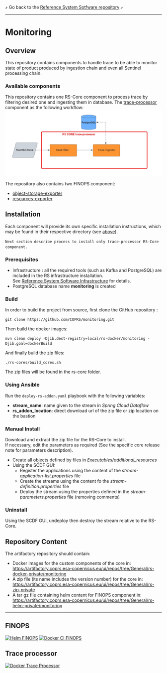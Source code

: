 :arrow_heading_up: Go back to the [Reference System Sotfware repository](https://github.com/COPRS/reference-system-software) :arrow_heading_up:

---
# Monitoring

## Overview

This repository contains components to handle trace to be able to monitor state 
of product produced by ingestion chain and even all Sentinel processing chain.

### Available components

This repository contains one RS-Core component to process trace by filtering desired one and ingesting them in database.
The [trace-processor](rs-cores/MONITORING) component as the following workflow:
![](trace-processor/inputs/trace-processor_workflow.png)

The repository also contains two FINOPS component:
- [object-storage-exporter](finops/object-storage-exporter/helm)
- [resources-exporter](finops/resources-exporter/helm)

## Installation

Each component will provide its own specific installation instructions, which may be found in their respective directory (see [above](#available-components)).

`Next section describe process to install only trace-processor RS-Core component.`

### Prerequisites

- Infrastructure : all the required tools (such as Kafka and PostgreSQL) are included in the RS infrastructure installation.  
  See  [Reference System Software Infrastructure](https://github.com/COPRS/infrastructure) for details.
- PostgreSQL database name **monitoring** is created 

### Build

In order to build the project from source, first clone the GitHub repository :

```shellsession
git clone https://github.com/COPRS/monitoring.git
```

Then build the docker images:

```shellsession
mvn clean deploy -Djib.dest-registry=local/rs-docker/monitoring -Djib.goal=dockerBuild
```

And finally build the zip files:

```shellsession
./rs-cores/build_cores.sh
```

The zip files will be found in the rs-core folder.

### Using Ansible

Run the `deploy-rs-addon.yaml` playbook with the following variables:

- **stream_name**: name given to the stream in *Spring Cloud Dataflow*
- **rs_addon_location**: direct download url of the zip file or zip location on the bastion

### Manual Install

Download and extract the zip file for the RS-Core to install.  
If necessary, edit the parameters as required (See the specific core release note for parameters description).

- Create all objects defined by files in _Executables/additional_resources_
- Using the SCDF GUI:
  - Register the applications using the content of the _stream-application-list.properties_ file
  - Create the streams using the content fo the _stream-definition.properties_ file
  - Deploy the stream using the properties defined in the _stream-parameters.properties_ file (removing comments)

### Uninstall

Using the SCDF GUI, undeploy then destroy the stream relative to the RS-Core.

## Repository Content

The artifactory repository should contain:

- Docker images for the custom components of the core in:  
  https://artifactory.coprs.esa-copernicus.eu/ui/repos/tree/General/rs-docker-private/monitoring
- A zip file (its name includes the version number) for the core in:  
  https://artifactory.coprs.esa-copernicus.eu/ui/repos/tree/General/rs-zip-private
- A tar gz file containing helm content for FINOPS component in:
  https://artifactory.coprs.esa-copernicus.eu/ui/repos/tree/General/rs-helm-private/monitoring

---
## FINOPS
[![Helm FINOPS](https://github.com/COPRS/monitoring/actions/workflows/helm-finops.yml/badge.svg)](https://github.com/COPRS/monitoring/actions/workflows/helm-finops.yml)
[![Docker CI FINOPS](https://github.com/COPRS/monitoring/actions/workflows/docker-ci-finops.yml/badge.svg)](https://github.com/COPRS/monitoring/actions/workflows/docker-ci-finops.yml)

## Trace processor
[![Docker Trace Processor](https://github.com/COPRS/monitoring/actions/workflows/docker-ci-traceprocessor.yml/badge.svg)](https://github.com/COPRS/monitoring/actions/workflows/docker-ci-traceprocessor.yml)
